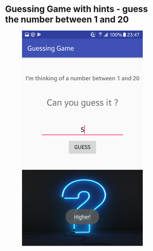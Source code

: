 <h1>Guessing Game with hints - guess the number between 1 and 20</h1>
<p align="center">
  <img src ="screenshots/Screenshot_20180315-234735.png" height="700" />
</p>
